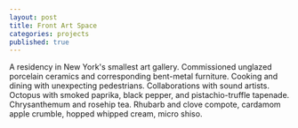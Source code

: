 ```yaml
---
layout: post
title: Front Art Space
categories: projects
published: true
---
```


A residency in New York's smallest art gallery. Commissioned unglazed porcelain ceramics and corresponding bent-metal furniture. Cooking and dining with unexpecting pedestrians. Collaborations with sound artists. Octopus with smoked paprika, black pepper, and pistachio-truffle tapenade. Chrysanthemum and rosehip tea. Rhubarb and clove compote, cardamom apple crumble, hopped whipped cream, micro shiso. 

